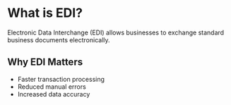 # What is EDI?

Electronic Data Interchange (EDI) allows businesses to exchange standard business documents electronically.

## Why EDI Matters
- Faster transaction processing
- Reduced manual errors
- Increased data accuracy
